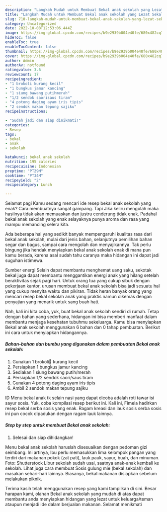 ```yaml
---
description: "Langkah Mudah untuk Membuat Bekal anak sekolah yang Lezat Sekali"
title: "Langkah Mudah untuk Membuat Bekal anak sekolah yang Lezat Sekali"
slug: 710-langkah-mudah-untuk-membuat-bekal-anak-sekolah-yang-lezat-sekali
category: Uncategorized
date: 2022-10-08T12:53:06.444Z
image: https://img-global.cpcdn.com/recipes/b9e2939b004e40fe/680x482cq70/bekal-anak-sekolah-foto-resep-utama.jpg
hideToc: false
enableToc: true
enableTocContent: false
thumbnail: https://img-global.cpcdn.com/recipes/b9e2939b004e40fe/680x482cq70/bekal-anak-sekolah-foto-resep-utama.jpg
cover: https://img-global.cpcdn.com/recipes/b9e2939b004e40fe/680x482cq70/bekal-anak-sekolah-foto-resep-utama.jpg
author: Admin
authorAv: notfound
ratingvalue: 3.6
reviewcount: 17
recipeingredient:
- "1 brokoli kurang kecil"
- "1 bungkus jamur kancing"
- "1 siung bawang putihmerah"
- "1/2 sendok saorisaus tiram"
- "4 potong daging ayam iris tipis"
- "2 sendok makan tepung sajiku"
recipeinstructions:

- "Sudah jadi dan siap dinikmati!"
categories:
- Resep
tags:
- bekal
- anak
- sekolah

katakunci: bekal anak sekolah 
nutrition: 195 calories
recipecuisine: Indonesian
preptime: "PT29M"
cooktime: "PT34M"
recipeyield: "2"
recipecategory: Lunch

---
```



Selamat pagi Kamu sedang mencari ide resep bekal anak sekolah yang enak? Cara membuatnya sangat gampang. Tapi Jika keliru mengolah maka hasilnya tidak akan memuaskan dan justru cenderung tidak enak. Padahal bekal anak sekolah yang enak selayaknya punya aroma dan rasa yang mampu memancing selera kita.


Ada beberapa hal yang sedikit banyak mempengaruhi kualitas rasa dari bekal anak sekolah, mulai dari jenis bahan, selanjutnya pemilihan bahan segar dan bagus, sampai cara mengolah dan menyajikannya. Tak perlu bingung jika hendak menyiapkan bekal anak sekolah enak di mana pun kamu berada, karena asal sudah tahu caranya maka hidangan ini dapat jadi suguhan istimewa.

Sumber energi Selain dapat membantu menghemat uang saku, sekotak bekal juga dapat membantu menggantikan energi anak yang hilang setelah beraktivitas sejak pagi hari. Untuk orang tua yang cukup sibuk dengan pekerjaan kantor, urusan membuat bekal anak sekolah bisa jadi sesuatu hal yang cukup menyita waktu dan pikiran. Tidak heran banyak orang yang mencari resep bekal sekolah anak yang praktis namun dikemas dengan penyajian yang menarik untuk sang buah hati.


Nah, kali ini kita coba, yuk, buat bekal anak sekolah sendiri di rumah. Tetap dengan bahan yang sederhana, hidangan ini bisa memberi manfaat dalam membantu menjaga kesehatan tubuhmu sekeluarga. Kamu bisa menyiapkan Bekal anak sekolah menggunakan 6 bahan dan 0 tahap pembuatan. Berikut ini cara untuk menyiapkan hidangannya.

<!--inarticleads1-->

##### Bahan-bahan dan bumbu yang digunakan dalam pembuatan Bekal anak sekolah:

1. Gunakan 1 brokoli🥦 kurang kecil
1. Persiapkan 1 bungkus jamur kancing
1. Sediakan 1 siung bawang putih/merah
1. Persiapkan 1/2 sendok saori/saus tiram
1. Gunakan 4 potong daging ayam iris tipis
1. Ambil 2 sendok makan tepung sajiku


ID Menu bekal anak tk selain nasi yang dapat dicoba adalah roti tawar isi sayur sosis. Yuk, coba kompilasi resep berikut ini. Kali ini, Fimela hadirkan resep bekal serba sosis yang enak. Ragam kreasi dan lauk sosis serba sosis ini pun cocok dipadukan dengan ragam lauk lainnya. 

<!--inarticleads2-->

##### Step by step untuk membuat Bekal anak sekolah:


1. Selesai dan siap dihidangkan!

Menu bekal anak sekolah haruslah disesuaikan dengan pedoman gizi seimbang. Ini artinya, Ibu perlu memasukkan lima kelompok pangan yang terdiri dari makanan pokok (zat pati), lauk pauk, sayur, buah, dan minuman. Foto: Shutterstock Libur sekolah sudah usai, saatnya anak-anak kembali ke sekolah. Lihat juga cara membuat Sosis gulung mie (bekal sekolah) dan masakan sehari-hari lainnya. Biasanya, bekal makanan disiapkan sebelum melakukan piknik. 

Terima kasih telah menggunakan resep yang kami tampilkan di sini. Besar harapan kami, olahan Bekal anak sekolah yang mudah di atas dapat membantu anda menyiapkan hidangan yang lezat untuk keluarga/teman ataupun menjadi ide dalam berjualan makanan. Selamat menikmati
